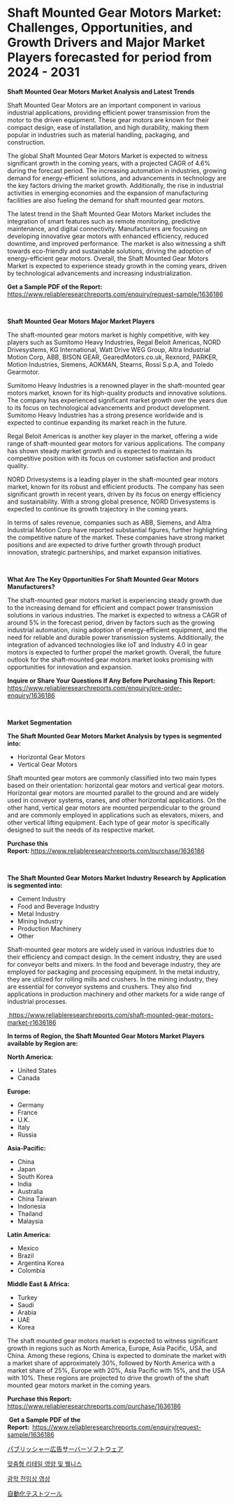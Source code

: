<p><h1>Shaft Mounted Gear Motors Market: Challenges, Opportunities, and Growth Drivers and Major Market Players forecasted for period from 2024 - 2031</h1></p><p><strong>Shaft Mounted Gear Motors Market Analysis and Latest Trends</strong></p>
<p><p>Shaft Mounted Gear Motors are an important component in various industrial applications, providing efficient power transmission from the motor to the driven equipment. These gear motors are known for their compact design, ease of installation, and high durability, making them popular in industries such as material handling, packaging, and construction.</p><p>The global Shaft Mounted Gear Motors Market is expected to witness significant growth in the coming years, with a projected CAGR of 4.6% during the forecast period. The increasing automation in industries, growing demand for energy-efficient solutions, and advancements in technology are the key factors driving the market growth. Additionally, the rise in industrial activities in emerging economies and the expansion of manufacturing facilities are also fueling the demand for shaft mounted gear motors.</p><p>The latest trend in the Shaft Mounted Gear Motors Market includes the integration of smart features such as remote monitoring, predictive maintenance, and digital connectivity. Manufacturers are focusing on developing innovative gear motors with enhanced efficiency, reduced downtime, and improved performance. The market is also witnessing a shift towards eco-friendly and sustainable solutions, driving the adoption of energy-efficient gear motors. Overall, the Shaft Mounted Gear Motors Market is expected to experience steady growth in the coming years, driven by technological advancements and increasing industrialization.</p></p>
<p><strong>Get a Sample PDF of the Report:&nbsp;</strong> <a href="https://www.reliableresearchreports.com/enquiry/request-sample/1636186">https://www.reliableresearchreports.com/enquiry/request-sample/1636186</a></p>
<p>&nbsp;</p>
<p><strong>Shaft Mounted Gear Motors Major Market Players</strong></p>
<p><p>The shaft-mounted gear motors market is highly competitive, with key players such as Sumitomo Heavy Industries, Regal Beloit Americas, NORD Drivesystems, KG International, Watt Drive WEG Group, Altra Industrial Motion Corp, ABB, BISON GEAR, GearedMotors.co.uk, Rexnord, PARKER, Motion Industries, Siemens, AOKMAN, Stearns, Rossi S.p.A, and Toledo Gearmotor. </p><p>Sumitomo Heavy Industries is a renowned player in the shaft-mounted gear motors market, known for its high-quality products and innovative solutions. The company has experienced significant market growth over the years due to its focus on technological advancements and product development. Sumitomo Heavy Industries has a strong presence worldwide and is expected to continue expanding its market reach in the future.</p><p>Regal Beloit Americas is another key player in the market, offering a wide range of shaft-mounted gear motors for various applications. The company has shown steady market growth and is expected to maintain its competitive position with its focus on customer satisfaction and product quality.</p><p>NORD Drivesystems is a leading player in the shaft-mounted gear motors market, known for its robust and efficient products. The company has seen significant growth in recent years, driven by its focus on energy efficiency and sustainability. With a strong global presence, NORD Drivesystems is expected to continue its growth trajectory in the coming years.</p><p>In terms of sales revenue, companies such as ABB, Siemens, and Altra Industrial Motion Corp have reported substantial figures, further highlighting the competitive nature of the market. These companies have strong market positions and are expected to drive further growth through product innovation, strategic partnerships, and market expansion initiatives.</p></p>
<p>&nbsp;</p>
<p><strong>What Are The Key Opportunities For Shaft Mounted Gear Motors Manufacturers?</strong></p>
<p><p>The shaft-mounted gear motors market is experiencing steady growth due to the increasing demand for efficient and compact power transmission solutions in various industries. The market is expected to witness a CAGR of around 5% in the forecast period, driven by factors such as the growing industrial automation, rising adoption of energy-efficient equipment, and the need for reliable and durable power transmission systems. Additionally, the integration of advanced technologies like IoT and Industry 4.0 in gear motors is expected to further propel the market growth. Overall, the future outlook for the shaft-mounted gear motors market looks promising with opportunities for innovation and expansion.</p></p>
<p><strong>Inquire or Share Your Questions If Any Before Purchasing This Report:</strong> <a href="https://www.reliableresearchreports.com/enquiry/pre-order-enquiry/1636186">https://www.reliableresearchreports.com/enquiry/pre-order-enquiry/1636186</a></p>
<p>&nbsp;</p>
<p><strong>Market Segmentation</strong></p>
<p><strong>The Shaft Mounted Gear Motors Market Analysis by types is segmented into:</strong></p>
<p><ul><li>Horizontal Gear Motors</li><li>Vertical Gear Motors</li></ul></p>
<p><p>Shaft mounted gear motors are commonly classified into two main types based on their orientation: horizontal gear motors and vertical gear motors. Horizontal gear motors are mounted parallel to the ground and are widely used in conveyor systems, cranes, and other horizontal applications. On the other hand, vertical gear motors are mounted perpendicular to the ground and are commonly employed in applications such as elevators, mixers, and other vertical lifting equipment. Each type of gear motor is specifically designed to suit the needs of its respective market.</p></p>
<p><strong>Purchase this Report:&nbsp;</strong><a href="https://www.reliableresearchreports.com/purchase/1636186">https://www.reliableresearchreports.com/purchase/1636186</a></p>
<p>&nbsp;</p>
<p><strong>The Shaft Mounted Gear Motors Market Industry Research by Application is segmented into:</strong></p>
<p><ul><li>Cement Industry</li><li>Food and Beverage Industry</li><li>Metal Industry</li><li>Mining Industry</li><li>Production Machinery</li><li>Other</li></ul></p>
<p><p>Shaft-mounted gear motors are widely used in various industries due to their efficiency and compact design. In the cement industry, they are used for conveyor belts and mixers. In the food and beverage industry, they are employed for packaging and processing equipment. In the metal industry, they are utilized for rolling mills and crushers. In the mining industry, they are essential for conveyor systems and crushers. They also find applications in production machinery and other markets for a wide range of industrial processes.</p></p>
<p><a href="https://www.reliableresearchreports.com/shaft-mounted-gear-motors-market-r1636186">&nbsp;https://www.reliableresearchreports.com/shaft-mounted-gear-motors-market-r1636186</a></p>
<p><strong>In terms of Region, the Shaft Mounted Gear Motors Market Players available by Region are:</strong></p>
<p>
    <p> <strong> North America: </strong>
        <ul>
            <li>United States</li>
            <li>Canada</li>
        </ul>
        </p> 
    <p> <strong> Europe: </strong>
        <ul>
            <li>Germany</li>
            <li>France</li>
            <li>U.K.</li>
            <li>Italy</li>
            <li>Russia</li>
        </ul>
        </p> 
    <p> <strong> Asia-Pacific: </strong>
        <ul>
            <li>China</li>
            <li>Japan</li>
            <li>South Korea</li>
            <li>India</li>
            <li>Australia</li>
            <li>China Taiwan</li>
            <li>Indonesia</li>
            <li>Thailand</li>
            <li>Malaysia</li>
        </ul>
        </p> 
    <p> <strong> Latin America: </strong>
        <ul>
            <li>Mexico</li>
            <li>Brazil</li>
            <li>Argentina Korea</li>
            <li>Colombia</li>
        </ul>
        </p> 
    <p> <strong> Middle East & Africa: </strong>
        <ul>
            <li>Turkey</li>
            <li>Saudi</li>
            <li>Arabia</li>
            <li>UAE</li>
            <li>Korea</li>
        </ul>
    </p>
    </p>
<p><p>The shaft mounted gear motors market is expected to witness significant growth in regions such as North America, Europe, Asia Pacific, USA, and China. Among these regions, China is expected to dominate the market with a market share of approximately 30%, followed by North America with a market share of 25%, Europe with 20%, Asia Pacific with 15%, and the USA with 10%. These regions are projected to drive the growth of the shaft mounted gear motors market in the coming years.</p></p>
<p><strong>Purchase this Report: </strong><a href="https://www.reliableresearchreports.com/purchase/1636186">https://www.reliableresearchreports.com/purchase/1636186</a></p>
<p>&nbsp;<strong>Get a Sample PDF of the Report:&nbsp;&nbsp;</strong><a href="https://www.reliableresearchreports.com/enquiry/request-sample/1636186">https://www.reliableresearchreports.com/enquiry/request-sample/1636186</a></p>
<p><strong></strong></p>
<p><p><a href="https://medium.com/@brianayatt2023/%E5%87%BA%E7%89%88%E7%A4%BE%E5%90%91%E3%81%91%E5%BA%83%E5%91%8A%E9%85%8D%E4%BF%A1%E3%82%BD%E3%83%95%E3%83%88%E3%82%A6%E3%82%A7%E3%82%A2%E5%B8%82%E5%A0%B4-%E5%B8%82%E5%A0%B4cagr-%E5%B8%82%E5%A0%B4%E5%8B%95%E5%90%91-%E3%81%8A%E3%82%88%E3%81%B3%E6%88%90%E9%95%B7%E6%88%A6%E7%95%A5%E3%81%AB%E9%96%A2%E3%81%99%E3%82%8B%E6%B4%9E%E5%AF%9F-22ca585e2c51">パブリッシャー広告サーバーソフトウェア</a></p><p><a href="https://medium.com/@eugenekim6262/%EA%B0%9C%EC%9D%B8-%EB%A7%9E%EC%B6%A4%ED%98%95-%EC%86%8C%EB%A7%A4-%EC%98%81%EC%96%91-%EB%B0%8F-%EC%9B%B0%EB%B9%99-%EC%8B%9C%EC%9E%A5-%EA%B7%9C%EB%AA%A8-%EC%8B%9C%EC%9E%A5-%EC%A0%84%EB%A7%9D-%EB%B0%8F-%EC%8B%9C%EC%9E%A5-%EC%98%88%EC%B8%A1-2024%EB%85%84%EB%B6%80%ED%84%B0-2031%EB%85%84-163cb94a4ae7">맞춤형 리테일 영양 및 웰니스</a></p><p><a href="https://medium.com/@albinbrakus2023/%EA%B4%91%ED%95%99-%EC%A0%84%EC%9E%84%EC%83%81-%EC%9D%B4%EB%AF%B8%EC%A7%95-%EC%8B%9C%EC%9E%A5-%EC%8B%9C%EC%9E%A5-%EC%A0%90%EC%9C%A0%EC%9C%A8-%EC%8B%9C%EC%9E%A5-%EB%8F%99%ED%96%A5-%EB%B0%8F-%EB%AF%B8%EB%9E%98-%EC%84%B1%EC%9E%A5-%ED%83%90%EC%83%89-d5bce3323ab0">광학 전임상 영상</a></p><p><a href="https://medium.com/@skyleridges76856/%E8%87%AA%E5%8B%95%E5%8C%96%E3%83%86%E3%82%B9%E3%83%88%E3%83%84%E3%83%BC%E3%83%AB%E5%B8%82%E5%A0%B4%E8%A6%8F%E6%A8%A1%E3%81%AF-%E3%82%B0%E3%83%AD%E3%83%BC%E3%83%90%E3%83%AB%E7%94%A3%E6%A5%AD%E3%81%AB%E3%81%8A%E3%81%91%E3%82%8B%E6%9C%80%E9%81%A9%E3%81%AA%E3%83%9E%E3%83%BC%E3%82%B1%E3%83%86%E3%82%A3%E3%83%B3%E3%82%B0%E3%83%81%E3%83%A3%E3%83%8D%E3%83%AB%E3%82%92%E6%98%8E%E3%82%89%E3%81%8B%E3%81%AB%E3%81%97%E3%81%BE%E3%81%99-06cec70356b6">自動化テストツール</a></p></p>